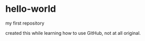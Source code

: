 # hello-world
my first repository

created this while learning how to use GitHub, not at all original.

